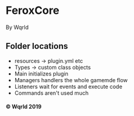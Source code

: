 # FeroxCore
By Wqrld



## Folder locations
- resources -> plugin.yml etc
- Types -> custom class objects
- Main initializes plugin
- Managers handlers the whole gamemde flow
- Listeners wait for events and execute code
- Commands aren't used much


#### © Wqrld 2019